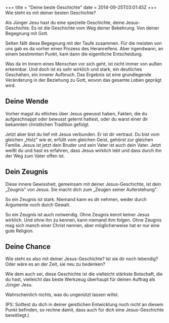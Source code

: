 +++
title = "Deine beste Geschichte"
date = 2014-09-25T03:01:45Z
+++
Wie steht es mit deiner besten Geschichte?

Als Jünger Jesu hast du eine spezielle Geschichte, deine Jesus-Geschichte. Es ist die Geschichte vom Weg deiner Bekehrung. Von deiner Begegnung mit Gott.

Selten fällt diese Begegnung mit der Taufe zusammen. Für die meisten von uns gab es da vorher einen Prozess des Heranreifens. Aber irgendwann, an einem bestimmten Punkt, kam dann die eigentliche Entscheidung.

Was da im Innern eines Menschen vor sich geht, ist nicht immer von außen erkennbar. Und doch ist es sehr wirklich und stark, ein deutliches Geschehen, ein innerer Aufbruch. Das Ergebnis ist eine grundlegende Veränderung in der Beziehung zu Gott, wovon das gesamte Leben geprägt wird.

## Deine Wende
Vorher magst du etliches über Jesus gewusst haben, Fakten, die du aufgeschnappt oder bewusst gelernt hattest, oder du warst einer dir bekannten christlichen Tradition gefolgt.

Jetzt aber bist du tief mit Jesus verbunden. Er ist dir vertraut. Du bist vom gleichen  „Holz" wie er, erfüllt vom gleichen Geist, gehörst zur gleichen Familie. Jesus ist jetzt dein Bruder und sein Vater ist auch dein Vater. Jetzt weißt du und hast es erfahren, dass Jesus wirklich lebt und dass durch ihn der Weg zum Vater offen ist.

## Dein Zeugnis
Diese innere Gewissheit, gemeinsam mit deiner Jesus-Geschichte, ist dein „Zeugnis” von Jesus. Sie macht dich zum „Zeugen seiner Auferstehung".

So ein Zeugnis ist stark. Niemand kann es dir nehmen, weder durch Argumente noch durch Gewalt.

So ein Zeugnis ist auch notwendig. Ohne Zeugnis kennt keiner Jesus wirklich. Und ohne ihn zu kennen, kann niemand ihm folgen. Ohne Zeugnis mag sich manch einer Christ nennen, aber möglicherweise hat er nur eine gute Religion.

## Deine Chance
Wie steht es also mit deiner Jesus-Geschichte? Ist sie dir noch lebendig? Oder wäre es an der Zeit, sie neu zu bedenken?

Wie dem auch sei, diese Geschichte ist die vielleicht stärkste Botschaft, die du hast, vielleicht das beste Werkzeug überhaupt für deinen Auftrag als Jünger Jesu.

Wahrscheinlich nichts, was du ungenützt lassen willst.


(PS: Solltest du dich in deiner geistlichen Entwicklung noch nicht an diesem Punkt befinden, so rechne damit, dass auch für dich eine Jesus-Geschichte bereitliegt.)
